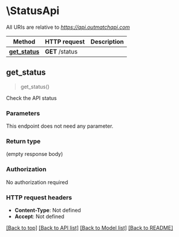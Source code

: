 # \StatusApi

All URIs are relative to *https://api.outmatchapi.com*

Method | HTTP request | Description
------------- | ------------- | -------------
[**get_status**](StatusApi.md#get_status) | **GET** /status | 



## get_status

> get_status()


Check the API status

### Parameters

This endpoint does not need any parameter.

### Return type

 (empty response body)

### Authorization

No authorization required

### HTTP request headers

- **Content-Type**: Not defined
- **Accept**: Not defined

[[Back to top]](#) [[Back to API list]](../README.md#documentation-for-api-endpoints) [[Back to Model list]](../README.md#documentation-for-models) [[Back to README]](../README.md)

